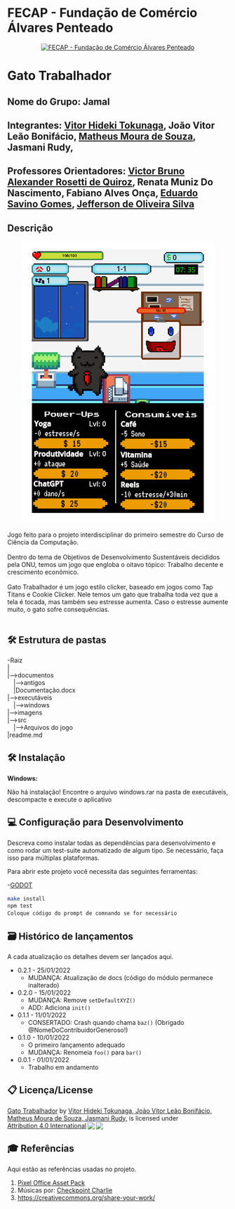 # FECAP - Fundação de Comércio Álvares Penteado

<p align="center">
<a href= "https://www.fecap.br/"><img src="https://encrypted-tbn0.gstatic.com/images?q=tbn:ANd9GcRhZPrRa89Kma0ZZogxm0pi-tCn_TLKeHGVxywp-LXAFGR3B1DPouAJYHgKZGV0XTEf4AE&usqp=CAU" alt="FECAP - Fundação de Comércio Álvares Penteado" border="0"></a>
</p>

# Gato Trabalhador

## Nome do Grupo: Jamal

## Integrantes: <a href="https://www.linkedin.com/in/vitor-tokunaga-82b344278/">Vitor Hideki Tokunaga</a>, <a>João Vitor Leão Bonifácio</a>, <a href="https://www.linkedin.com/in/matheus-moura-a6854925b/">Matheus Moura de Souza</a>, <a>Jasmani Rudy</a>,

## Professores Orientadores: <a href="https://www.linkedin.com/in/victorbarq/">Victor Bruno Alexander Rosetti de Quiroz</a>, <a>Renata Muniz Do Nascimento</a>, <a>Fabiano Alves Onça</a>, <a href="https://www.linkedin.com/in/eduardo-savino-gomes-77833a10/">Eduardo Savino Gomes</a>, <a href="https://www.linkedin.com/in/jefferson-silva-2193b323/?originalSubdomain=br">Jefferson de Oliveira Silva</a>

## Descrição

<p align="center">
<img src="https://github.com/2023-1-MCC1/Projeto5/blob/main/imagens/TelaDeJogo.png?raw=true" alt="NOME DO JOGO" border="0">
  

Jogo feito para o projeto interdisciplinar do primeiro semestre do Curso de Ciência da Computação.
<br><br>
Dentro do tema de Objetivos de Desenvolvimento Sustentáveis decididos pela ONU, temos um jogo que engloba o oitavo tópico: Trabalho decente e crescimento econômico.
<br><br>
Gato Trabalhador é um jogo estilo clicker, baseado em jogos como Tap Titans e Cookie Clicker. Nele temos um gato que trabalha toda vez que a tela é tocada, mas também seu estresse aumenta. Caso o estresse aumente muito, o gato sofre consequências.
<br><br>

## 🛠 Estrutura de pastas

-Raiz<br>
|<br>
|-->documentos<br>
  &emsp;|-->antigos<br>
  &emsp;|Documentação.docx<br>
|-->executáveis<br>
  &emsp;|-->windows<br>
|-->imagens<br>
|-->src<br>
  &emsp;|-->Arquivos do jogo<br>
|readme.md<br>

## 🛠 Instalação

<b>Windows:</b>

Não há instalação! Encontre o arquivo windows.rar na pasta de executáveis, descompacte e execute o aplicativo


## 💻 Configuração para Desenvolvimento

Descreva como instalar todas as dependências para desenvolvimento e como rodar um test-suite automatizado de algum tipo. Se necessário, faça isso para múltiplas plataformas.

Para abrir este projeto você necessita das seguintes ferramentas:

-<a href="https://godotengine.org/download">GODOT</a>

```sh
make install
npm test
Coloque código do prompt de comnando se for necessário
```

## 🗃 Histórico de lançamentos

A cada atualização os detalhes devem ser lançados aqui.

* 0.2.1 - 25/01/2022
    * MUDANÇA: Atualização de docs (código do módulo permanece inalterado)
* 0.2.0 - 15/01/2022
    * MUDANÇA: Remove `setDefaultXYZ()`
    * ADD: Adiciona `init()`
* 0.1.1 - 11/01/2022
    * CONSERTADO: Crash quando chama `baz()` (Obrigado @NomeDoContribuidorGeneroso!)
* 0.1.0 - 10/01/2022
    * O primeiro lançamento adequado
    * MUDANÇA: Renomeia `foo()` para `bar()`
* 0.0.1 - 01/01/2022
    * Trabalho em andamento

## 📋 Licença/License
<p xmlns:cc="http://creativecommons.org/ns#" xmlns:dct="http://purl.org/dc/terms/"><a property="dct:title" rel="cc:attributionURL" href="https://github.com/2023-1-MCC1/Projeto5">Gato Trabalhador</a> by <a rel="cc:attributionURL dct:creator" property="cc:attributionName" href="https://github.com/2023-1-MCC1/Projeto5">Vitor Hideki Tokunaga, João Vitor Leão Bonifácio, Matheus Moura de Souza, Jasmani Rudy,</a> is licensed under <a href="http://creativecommons.org/licenses/by/4.0/?ref=chooser-v1" target="_blank" rel="license noopener noreferrer" style="display:inline-block;">Attribution 4.0 International<img style="height:22px!important;margin-left:3px;vertical-align:text-bottom;" src="https://mirrors.creativecommons.org/presskit/icons/cc.svg?ref=chooser-v1"><img style="height:22px!important;margin-left:3px;vertical-align:text-bottom;" src="https://mirrors.creativecommons.org/presskit/icons/by.svg?ref=chooser-v1"></a></p>

## 🎓 Referências

Aqui estão as referências usadas no projeto.

1. <a href="https://2dpig.itch.io/pixel-office/download/eyJleHBpcmVzIjoxNjgyMzcxNTgxLCJpZCI6MTE0ODA5Nn0%3d.FCtaF79dJFnWExACu33LyKnOuzA%3d"> Pixel Office Asset Pack </a> 
2. Músicas por: <a href="https://assetstore.unity.com/packages/audio/ambient/sci-fi/retro-synth-80-90-s-191422#content"> Checkpoint Charlie </a> 
3. <https://creativecommons.org/share-your-work/>

